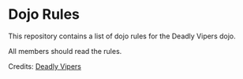 Dojo Rules
==========

This repository contains a list of dojo rules for the Deadly Vipers dojo.

All members should read the rules.

Credits: [Deadly Vipers]("https://github.com/deadlyvipers")
